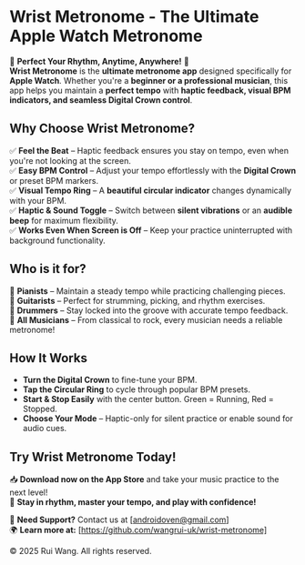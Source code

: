 # Wrist Metronome - The Ultimate Apple Watch Metronome

🎵 **Perfect Your Rhythm, Anytime, Anywhere!** 🎵  
**Wrist Metronome** is the **ultimate metronome app** designed specifically for **Apple Watch**. Whether you're a **beginner or a professional musician**, this app helps you maintain a **perfect tempo** with **haptic feedback, visual BPM indicators, and seamless Digital Crown control**.

## **Why Choose Wrist Metronome?**
✅ **Feel the Beat** – Haptic feedback ensures you stay on tempo, even when you're not looking at the screen.  
✅ **Easy BPM Control** – Adjust your tempo effortlessly with the **Digital Crown** or preset BPM markers.  
✅ **Visual Tempo Ring** – A **beautiful circular indicator** changes dynamically with your BPM.  
✅ **Haptic & Sound Toggle** – Switch between **silent vibrations** or an **audible beep** for maximum flexibility.  
✅ **Works Even When Screen is Off** – Keep your practice uninterrupted with background functionality.

## **Who is it for?**
🎹 **Pianists** – Maintain a steady tempo while practicing challenging pieces.  
🎸 **Guitarists** – Perfect for strumming, picking, and rhythm exercises.  
🥁 **Drummers** – Stay locked into the groove with accurate tempo feedback.  
🎼 **All Musicians** – From classical to rock, every musician needs a reliable metronome!  

## **How It Works**
- **Turn the Digital Crown** to fine-tune your BPM.  
- **Tap the Circular Ring** to cycle through popular BPM presets.  
- **Start & Stop Easily** with the center button. Green = Running, Red = Stopped.  
- **Choose Your Mode** – Haptic-only for silent practice or enable sound for audio cues.  

## **Try Wrist Metronome Today!**
📥 **Download now on the App Store** and take your music practice to the next level!  
🚀 **Stay in rhythm, master your tempo, and play with confidence!**  

📧 **Need Support?** Contact us at [androidoven@gmail.com]  
🌍 **Learn more at:** [https://github.com/wangrui-uk/wrist-metronome]  

© 2025 Rui Wang. All rights reserved.
